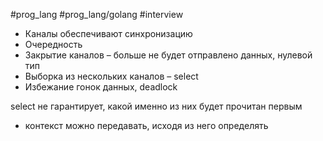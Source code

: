 #prog_lang #prog_lang/golang #interview 

- Каналы обеспечивают синхронизацию
- Очередность
- Закрытие каналов – больше не будет отправлено данных, нулевой тип
- Выборка из нескольких каналов – select
- Избежание гонок данных, deadlock

select не гарантирует, какой именно из них будет прочитан первым 
- контекст можно передавать, исходя из него определять
